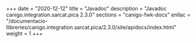 +++
date        = "2020-12-12"
title       = "Javadoc"
description = "Javadoc canigo.integration.sarcat.pica 2.3.0"
sections    = "canigo-fwk-docs"
enllac		= "/documentacio-llibreries/canigo.integration.sarcat.pica/2.3.0/site/apidocs/index.html"
weight		= 1
+++
